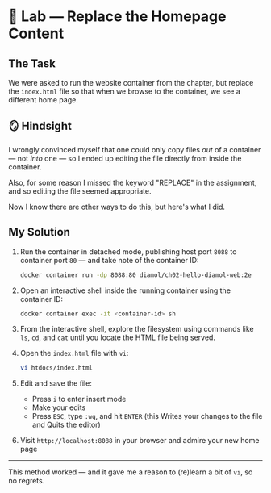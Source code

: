 # 🔧 Lab — Replace the Homepage Content

## The Task

We were asked to run the website container from the chapter, but replace the `index.html` file so that when we browse to the container, we see a different home page.

## 🪞 Hindsight

I wrongly convinced myself that one could only copy files _out_ of a container &mdash; not _into_ one &mdash; so I ended up editing the file directly from inside the container.

Also, for some reason I missed the keyword "REPLACE" in the assignment, and so editing the file seemed appropriate.

Now I know there are other ways to do this, but here's what I did.

## My Solution

1. Run the container in detached mode, publishing host port `8088` to container port `80` &mdash; and take note of the container ID:

   ```sh
   docker container run -dp 8088:80 diamol/ch02-hello-diamol-web:2e
   ```

2. Open an interactive shell inside the running container using the container ID:

   ```sh
   docker container exec -it <container-id> sh
   ```

3. From the interactive shell, explore the filesystem using commands like `ls`, `cd`, and `cat` until you locate the HTML file being served.

4. Open the `index.html` file with `vi`:

   ```sh
   vi htdocs/index.html
   ```

5. Edit and save the file:

   - Press `i` to enter insert mode
   - Make your edits
   - Press `ESC`, type `:wq`, and hit `ENTER` (this Writes your changes to the file and Quits the editor)

6. Visit `http://localhost:8088` in your browser and admire your new home page

---

This method worked &mdash; and it gave me a reason to (re)learn a bit of `vi`, so no regrets.
